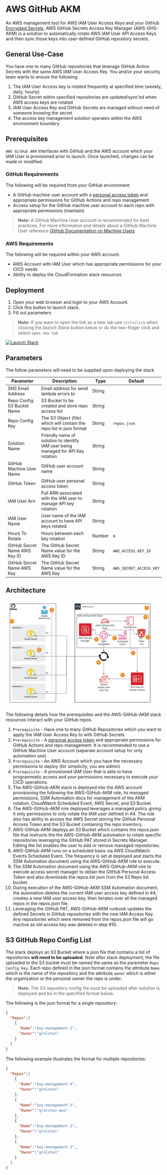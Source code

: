 # AWS GitHub AKM

An AWS management tool for AWS IAM User Access Keys and your GitHub [Encrypted Secrets](https://docs.github.com/en/actions/reference/encrypted-secrets). AWS GitHub Secrets Access Key Manager (AWS-GHS-AKM) is a solution to automatically rotate AWS IAM User API Access Keys and then sync those keys into user-defined GitHub repository secrets.

## General Use-Case

You have one to many GitHub repositories that leverage GitHub Action Secrets with the same AWS IAM User Access Key. You and/or your security team wants to ensure the following:

1. The IAM User Access key is rotated frequently at specified time (weekly, daily, hourly)
2. GitHub Secret within specified repositories are updated/sync'ed when AWS access keys are rotated
3. IAM User Access Key and GitHub Secrets are managed without need of someone knowing the secret
4. The access key management solution operates within the AWS environment boundary

## Prerequisites

`AWS GitHub AKM` interfaces with GitHub and the AWS account which your IAM User is provisioned prior to launch. Once launched, changes can be made or modified.

### GitHub Requirements

The following will be required from your GitHub environment:

- A GitHub machine user account with a [personal access token](https://github.com/settings/tokens) and appropriate permissions for GitHub Actions and repo management
- Access setup for the GitHub machine user account to each repo with appropriate permissions (maintain)

 > **Note:** A GitHub Machine User account is recommended for best practices. For more information and details about a GitHub Machine User reference [GitHub Documentation on Machine Users](https://docs.github.com/en/developers/overview/managing-deploy-keys#machine-users)

### AWS Requirements

The following will be required within your AWS account:

- AWS Account with IAM User which has appropriate permissions for your CICD needs
- Ability to deploy the CloudFormation stack resources

## Deployment

1. Open your web browser and login to your AWS Account.
2. Click this button to launch stack.
3. Fill out parameters

> **Note:** If you want to open the link as a new tab use `ctrl+click` when clicking the *launch Stack* button below or do the two-finger click and select `open new tab`

[![Launch Stack](https://cdn.rawgit.com/buildkite/cloudformation-launch-stack-button-svg/master/launch-stack.svg)](https://console.aws.amazon.com/cloudformation/home#/stacks/new?templateURL=https://rolston-cloud-library.s3.amazonaws.com/aws-github-akm/aws-github-akm.yml)

## Parameters

The follow parameters will need to be supplied upon deploying the stack

| Parameter | Description | Type | Default |
| --------- | ----------- | ---- | ------- |
| SNS Email Address | Email address for send lambda errors to | String | |
| Repo Config S3 Bucket Name | S3 Bucket to be created and store repo access list | String | |
| Repo Config Key | The S3 Object (file) which will contain the repo list in json format | String | `repos.json` |
| Solution Name | Friendly name of solution to identify IAM user being managed for API Key rotation | String | |
| GitHub Machine User Name | GitHub user account name | String | |
| GitHub Token | GitHub user personal access token | String | |
| IAM User Arn | Full ARN associated with the IAM user to manage API key rotation | String | |
| IAM User Name | User name of the IAM account to have API keys rotated | String |  |
| Hours To Rotate | Hours between each key rotation | Number | `6` |
| GitHub Secret Name AWS Key ID | The GitHub Secret Name value for the AWS Key ID | String | `AWS_ACCESS_KEY_ID` |
| GitHub Secret Name AWS Key | The GitHub Secret Name value for the AWS Key | String | `AWS_SECRET_ACCESS_KEY` |

## Architecture

!["AWS GitHub AKM Architecture"](/docs/images/AWS-GitHub-AKM.png "AWS GitHub AKM Architecture")

The following details how the prerequisites and the AWS-GitHub-AKM stack resources interact with your GitHub repos.

1. `Prerequisite` - Have one to many GitHub Repositories which you want to apply the IAM User Access Key to with GitHub Secrets
2. `Prerequisite` - A [personal access token](https://github.com/settings/tokens) and appropriate permissions for GitHub Actions and repo management. It is recommended to use a GitHub Machine User account (separate account setup for only automation use).
3. `Prerequisite` - An AWS Account which you have the necessary permissions to deploy (for simplicity, you are admin)
4. `Prerequisite` - A provisioned IAM User that is able to have programmatic access and your permissions necessary to execute your CICD operations.
5. The AWS-GitHub-AKM stack is deployed into the AWS account provisioning the following the AWS-GitHub-AKM role, its managed permissions, SSM Automation docs for management of the AKM rotation, CloudWatch Scheduled Event, AWS Secret, and S3 Bucket.
6. The AWS-GitHub-AKM role deployed leverages a managed policy giving it only permissions to only rotate the IAM user defined in #4. The role also has ability to access the AWS Secret storing the GitHub Personal Access Token and the S3 Bucket containing the repo inventory.
7. AWS-GitHub-AKM deploys an S3 Bucket which contains the repos.json file that instructs the the AWS-GitHub-AKM automation to rotate specific repositories leveraging the GitHub PAT stored in Secrets Manager. Editing the list enables the user to add or remove managed repositories.
8. AWS-GitHub-AKM runs on a scheduled basis via AWS CloudWatch Events Scheduled Event. The frequency is set at deployed and starts the SSM Automation document using the AWS-GitHub-AKM role to execute.
9. The SSM Automation document using the AWS-GitHub-AKM role to execute access secret manager to obtain the GitHub Personal Access Token and also downloads the repos.list json from the S3 Repo list bucket.
10. During execution of the AWS-GitHub-AKM SSM Automation document, the automation deletes the current IAM user access key defined in #4, creates a new IAM user access key, then iterates over all the managed repos in the repos.json file.
11. Leveraging the GitHub PAT, AWS-GitHub-AKM runbook updates the defined Secrets in GitHub repositories with the new IAM Access Key. Any repositories which were removed from the repos.json file will go inactive as old access key was deleted in step #10.

## S3 GitHub Repo Config List

The stack deploys an S3 Bucket where a json file that contains a list of repositories **will need to be uploaded**. Note after stack deployment, the file uploaded to the S3 bucket must be named the same as the parameter `Repo Config Key`. Each repo defined in the json format contains the attribute `Name` which is the name of the repository and the attribute `owner` which is either the organization or the personal owner the repo is under.

> **Note:** The S3 repository config file must be uploaded after solution is deployed and be in the specified format below.


The following is the json format for a single repository:

```json
{
  "Repos":[
    {
      "Name":"key-management-1",
      "Owner":"grolston"
    }
  ]
}
```

The following example illustrates the format for multiple repositories:

```json
{
  "Repos":[
    {
      "Name":"key-management-4",
      "Owner":"grolston"
    },
    {
      "Name":"key-management-3",
      "Owner":"grolston-aws"
    },
    {
      "Name":"key-management-2",
      "Owner":"grolston"
    },
    {
      "Name":"key-management-1",
      "Owner":"grolston"
    }
  ]
}
```